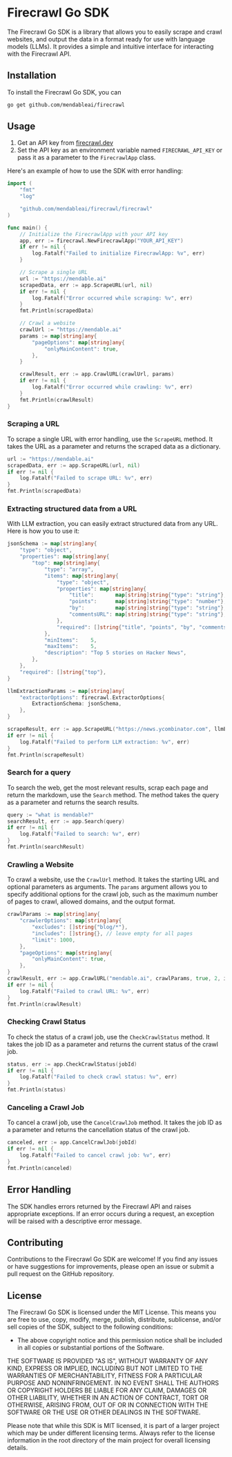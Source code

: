 # Firecrawl Go SDK

The Firecrawl Go SDK is a library that allows you to easily scrape and crawl websites, and output the data in a format ready for use with language models (LLMs). It provides a simple and intuitive interface for interacting with the Firecrawl API.

## Installation

To install the Firecrawl Go SDK, you can

```bash
go get github.com/mendableai/firecrawl
```

## Usage

1. Get an API key from [firecrawl.dev](https://firecrawl.dev)
2. Set the API key as an environment variable named `FIRECRAWL_API_KEY` or pass it as a parameter to the `FirecrawlApp` class.


Here's an example of how to use the SDK with error handling:

```go
import (
	"fmt"
	"log"

	"github.com/mendableai/firecrawl/firecrawl"
)

func main() {
	// Initialize the FirecrawlApp with your API key
	app, err := firecrawl.NewFirecrawlApp("YOUR_API_KEY")
	if err != nil {
		log.Fatalf("Failed to initialize FirecrawlApp: %v", err)
	}

	// Scrape a single URL
	url := "https://mendable.ai"
	scrapedData, err := app.ScrapeURL(url, nil)
	if err != nil {
		log.Fatalf("Error occurred while scraping: %v", err)
	}
	fmt.Println(scrapedData)

	// Crawl a website
	crawlUrl := "https://mendable.ai"
	params := map[string]any{
		"pageOptions": map[string]any{
			"onlyMainContent": true,
		},
	}

	crawlResult, err := app.CrawlURL(crawlUrl, params)
	if err != nil {
		log.Fatalf("Error occurred while crawling: %v", err)
	}
	fmt.Println(crawlResult)
}
```

### Scraping a URL

To scrape a single URL with error handling, use the `ScrapeURL` method. It takes the URL as a parameter and returns the scraped data as a dictionary.

```go
url := "https://mendable.ai"
scrapedData, err := app.ScrapeURL(url, nil)
if err != nil {
	log.Fatalf("Failed to scrape URL: %v", err)
}
fmt.Println(scrapedData)
```

### Extracting structured data from a URL

With LLM extraction, you can easily extract structured data from any URL. Here is how you to use it:

```go
jsonSchema := map[string]any{
	"type": "object",
	"properties": map[string]any{
		"top": map[string]any{
			"type": "array",
			"items": map[string]any{
				"type": "object",
				"properties": map[string]any{
					"title":       map[string]string{"type": "string"},
					"points":      map[string]string{"type": "number"},
					"by":          map[string]string{"type": "string"},
					"commentsURL": map[string]string{"type": "string"},
				},
				"required": []string{"title", "points", "by", "commentsURL"},
			},
			"minItems":    5,
			"maxItems":    5,
			"description": "Top 5 stories on Hacker News",
		},
	},
	"required": []string{"top"},
}

llmExtractionParams := map[string]any{
	"extractorOptions": firecrawl.ExtractorOptions{
		ExtractionSchema: jsonSchema,
	},
}

scrapeResult, err := app.ScrapeURL("https://news.ycombinator.com", llmExtractionParams)
if err != nil {
	log.Fatalf("Failed to perform LLM extraction: %v", err)
}
fmt.Println(scrapeResult)
```

### Search for a query

To search the web, get the most relevant results, scrap each page and return the markdown, use the `Search` method. The method takes the query as a parameter and returns the search results.


```go
query := "what is mendable?"
searchResult, err := app.Search(query)
if err != nil {
	log.Fatalf("Failed to search: %v", err)
}
fmt.Println(searchResult)
```

### Crawling a Website

To crawl a website, use the `CrawlUrl` method. It takes the starting URL and optional parameters as arguments. The `params` argument allows you to specify additional options for the crawl job, such as the maximum number of pages to crawl, allowed domains, and the output format.

```go
crawlParams := map[string]any{
	"crawlerOptions": map[string]any{
		"excludes": []string{"blog/*"},
		"includes": []string{}, // leave empty for all pages
		"limit": 1000,
	},
	"pageOptions": map[string]any{
		"onlyMainContent": true,
	},
}
crawlResult, err := app.CrawlURL("mendable.ai", crawlParams, true, 2, idempotencyKey)
if err != nil {
	log.Fatalf("Failed to crawl URL: %v", err)
}
fmt.Println(crawlResult)
```

### Checking Crawl Status

To check the status of a crawl job, use the `CheckCrawlStatus` method. It takes the job ID as a parameter and returns the current status of the crawl job.

```go
status, err := app.CheckCrawlStatus(jobId)
if err != nil {
	log.Fatalf("Failed to check crawl status: %v", err)
}
fmt.Println(status)
```

### Canceling a Crawl Job
To cancel a crawl job, use the `CancelCrawlJob` method. It takes the job ID as a parameter and returns the cancellation status of the crawl job.

```go
canceled, err := app.CancelCrawlJob(jobId)
if err != nil {
	log.Fatalf("Failed to cancel crawl job: %v", err)
}
fmt.Println(canceled)
```

## Error Handling

The SDK handles errors returned by the Firecrawl API and raises appropriate exceptions. If an error occurs during a request, an exception will be raised with a descriptive error message.

## Contributing

Contributions to the Firecrawl Go SDK are welcome! If you find any issues or have suggestions for improvements, please open an issue or submit a pull request on the GitHub repository.

## License

The Firecrawl Go SDK is licensed under the MIT License. This means you are free to use, copy, modify, merge, publish, distribute, sublicense, and/or sell copies of the SDK, subject to the following conditions:

- The above copyright notice and this permission notice shall be included in all copies or substantial portions of the Software.

THE SOFTWARE IS PROVIDED "AS IS", WITHOUT WARRANTY OF ANY KIND, EXPRESS OR IMPLIED, INCLUDING BUT NOT LIMITED TO THE WARRANTIES OF MERCHANTABILITY, FITNESS FOR A PARTICULAR PURPOSE AND NONINFRINGEMENT. IN NO EVENT SHALL THE AUTHORS OR COPYRIGHT HOLDERS BE LIABLE FOR ANY CLAIM, DAMAGES OR OTHER LIABILITY, WHETHER IN AN ACTION OF CONTRACT, TORT OR OTHERWISE, ARISING FROM, OUT OF OR IN CONNECTION WITH THE SOFTWARE OR THE USE OR OTHER DEALINGS IN THE SOFTWARE.

Please note that while this SDK is MIT licensed, it is part of a larger project which may be under different licensing terms. Always refer to the license information in the root directory of the main project for overall licensing details.

